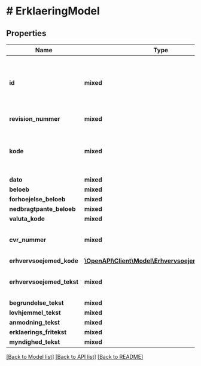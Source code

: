 # # ErklaeringModel

## Properties

Name | Type | Description | Notes
------------ | ------------- | ------------- | -------------
**id** | **mixed** | Identifikation af et dokument, som kan være et adkomst-, hæftelses- eller servitutdokument. Kunne også kaldes en sagsreference | [optional]
**revision_nummer** | **mixed** | Revisionsnummer for rettighedsdokument. | [optional]
**kode** | **mixed** | Angiver formatet for en identifikation af en erklæring, som er A eller T efterfulgt af 1-9 efterfulgt af et tal fra 0 til 3 gange. |
**dato** | **mixed** | Dato. | [optional]
**beloeb** | **mixed** | Beløb på hæftelse. | [optional]
**forhoejelse_beloeb** | **mixed** | ForhoejelseBeloeb. | [optional]
**nedbragtpante_beloeb** | **mixed** | NedbragtpanteBeloeb. | [optional]
**valuta_kode** | **mixed** | ISO 4217 valutakode. | [optional]
**cvr_nummer** | **mixed** | Unique and generally usable identifier for all legal units included i CVR. | [optional]
**erhvervsoejemed_kode** | [**\OpenAPI\Client\Model\ErhvervsoejemedKodeEnum**](ErhvervsoejemedKodeEnum.md) |  | [optional]
**erhvervsoejemed_tekst** | **mixed** | Erhvervsoejemed skal enten angives som en foruddefineret kode eller en fri tekst. | [optional]
**begrundelse_tekst** | **mixed** | BegrundelseTekst | [optional]
**lovhjemmel_tekst** | **mixed** | LovhjemmelTekst | [optional]
**anmodning_tekst** | **mixed** | AnmodningTekst | [optional]
**erklaerings_fritekst** | **mixed** | ErklaeringsFritekst | [optional]
**myndighed_tekst** | **mixed** | MyndighedTekst | [optional]

[[Back to Model list]](../../README.md#models) [[Back to API list]](../../README.md#endpoints) [[Back to README]](../../README.md)
